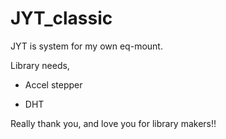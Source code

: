 # JYT_classic
JYT is system for my own eq-mount.


Library needs,

- Accel stepper

- DHT


Really thank you, and love you for library makers!!
